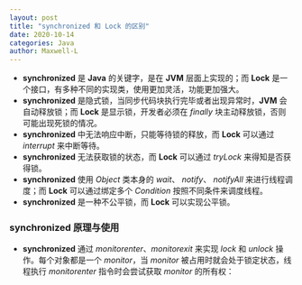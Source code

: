 ```yaml
---
layout: post
title: "synchronized 和 Lock 的区别"
date: 2020-10-14
categories: Java
author: Maxwell-L
---
```


* **synchronized** 是 **Java** 的关键字，是在 **JVM** 层面上实现的；而 **Lock** 是一个接口，有多种不同的实现类，使用更加灵活，功能更加强大。
* **synchronized** 是隐式锁，当同步代码块执行完毕或者出现异常时，**JVM** 会自动释放锁；而 **Lock** 是显示锁，开发者必须在 *finally* 块主动释放锁，否则可能出现死锁的情况。
* **synchronized** 中无法响应中断，只能等待锁的释放，而 **Lock** 可以通过 *interrupt* 来中断等待。
* **synchronized** 无法获取锁的状态，而 **Lock** 可以通过 *tryLock* 来得知是否获得锁。
* **synchronized** 使用 *Object* 类本身的 *wait*、 *notify*、 *notifyAll* 来进行线程调度；而 **Lock** 可以通过绑定多个 *Condition* 按照不同条件来调度线程。
* **synchronized** 是一种不公平锁，而 **Lock** 可以实现公平锁。

### **synchronized 原理与使用**
* **synchronized** 通过 *monitorenter*、*monitorexit* 来实现 *lock* 和 *unlock* 操作。每个对象都是一个 *monitor*，当 *monitor* 被占用时就会处于锁定状态，线程执行 *monitorenter* 指令时会尝试获取 *monitor* 的所有权：

